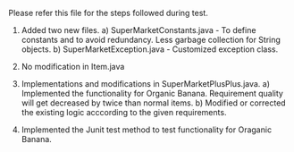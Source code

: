 Please refer this file for the steps followed during test.

1. Added two new files.
a) SuperMarketConstants.java - To define constants and to avoid redundancy. Less garbage collection for String objects.
b) SuperMarketException.java - Customized exception class.

2. No modification in Item.java

3. Implementations and modifications in SuperMarketPlusPlus.java.
a) Implemented the functionality for Organic Banana. Requirement quality will get decreased by twice than normal items.
b) Modified or corrected the existing logic acccording to the given requirements.

4. Implemented the Junit test method to test functionality for Oraganic Banana.